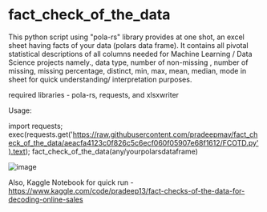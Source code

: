 # fact_check_of_the_data
This python script using "pola-rs" library provides at one shot, an excel sheet having facts of your data (polars data frame). It contains all pivotal statistical descriptions of all columns needed for Machine Learning / Data Science projects namely., data type, number of non-missing , number of missing, missing percentage, distinct, min, max, mean, median, mode in sheet for quick understanding/ interpretation purposes.

required libraries  -  pola-rs, requests, and xlsxwriter

Usage:

import requests;
exec(requests.get('https://raw.githubusercontent.com/pradeepmav/fact_check_of_the_data/aeacfa4123c0f826c5c6ecf060f05907e68f1612/FCOTD.py').text);
fact_check_of_the_data(any/yourpolarsdataframe)

![image](https://github.com/user-attachments/assets/a010a223-f0d1-416d-866b-fd3dadde04b6)

Also, Kaggle Notebook for quick run - https://www.kaggle.com/code/pradeep13/fact-checks-of-the-data-for-decoding-online-sales
